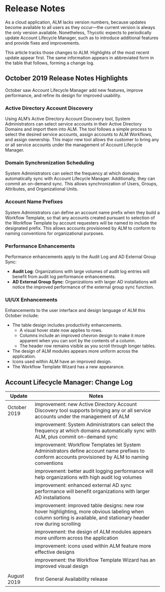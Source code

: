 ﻿[title]: # (Release Notes)
[tags]: # (Account Lifecycle Manager,ALM,Active Directory,)
[priority]: # (8510)

# Release Notes

As a cloud application, ALM lacks version numbers, because updates become available to all users as they occur—the current version is always the only version available. Nonetheless, Thycotic expects to periodically update Account Lifecycle Manager, such as to introduce additional features and provide fixes and improvements.

This article tracks those changes to ALM. Highlights of the most recent update appear first. The same information appears in abbreviated form in the table that follows, forming a change log.

## October 2019 Release Notes Highlights

October saw Account Lifecycle Manager add new features, improve performance, and refine its design for improved usability.

### Active Directory Account Discovery

Using ALM’s Active Directory Account Discovery tool, System Administrators can select service accounts in their Active Directory Domains and import them into ALM. The tool follows a simple process to select the desired service accounts, assign accounts to ALM Workflows, and assign ownership. This major new tool allows the customer to bring any or all service accounts under the management of Account Lifecycle Manager.

### Domain Synchronization Scheduling

System Administrators can select the frequency at which domains automatically sync with Account Lifecycle Manager. Additionally, they can commit an on-demand sync. This allows synchronization of Users, Groups, Attributes, and Organizational Units.

### Account Name Prefixes

System Administrators can define an account name prefix when they build a Workflow Template, so that any accounts created pursuant to selection of the Workflow Template by account requesters will be named to include the designated prefix. This allows accounts provisioned by ALM to conform to naming conventions for organizational purposes.

### Performance Enhancements

Performance enhancements apply to the Audit Log and AD External Group Sync:

* **Audit Log**: Organizations with large volumes of audit log entries will benefit from audit log performance enhancements.
* **AD External Group Sync**: Organizations with larger AD installations will notice the improved performance of the external group sync function.

### UI/UX Enhancements

Enhancements to the user interface and design language of ALM this October include:

* The table design includes productivity enhancements.
  * A visual hover state now applies to rows.
  * Columns include an improved chevron design to make it more apparent when you can sort by the contents of a column.
  * The header row remains visible as you scroll through longer tables.
* The design of ALM modules appears more uniform across the application.
* Icons used within ALM have an improved design.
* The Workflow Template Wizard has a new appearance.

## Account Lifecycle Manager: Change Log

| **Update**             | **Notes**                                  |
|------------------------|--------------------------------------------|
| October 2019           | improvement: new Active Directory Account Discovery tool supports bringing any or all service accounts under the management of ALM |
|                        | improvement: System Administrators can select the frequency at which domains automatically sync with ALM, plus commit on-demand sync |
|                        | improvement: Workflow Templates let System Administrators define account name prefixes to conform accounts provisioned by ALM to naming conventions |
|                        | improvement: better audit logging performance will help organizations with high audit log volumes |
|                        | improvement: enhanced external AD sync performance will benefit organizations with larger AD installations |
|                        | improvement: improved table designs: new row hover highlighting, more obvious labeling when column sorting is available, and stationary header row during scrolling |
|                        | improvement: the design of ALM modules appears more uniform across the application |
|                        | improvement: icons used within ALM feature more effective designs |
|                        | improvement: the Workflow Template Wizard has an improved visual design |
|                        |      |
| August 2019            | first General Availability release  |

